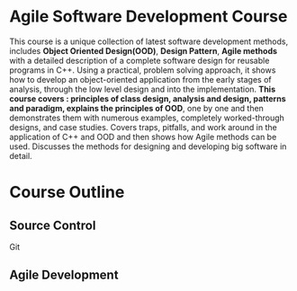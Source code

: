 # Agile Software Development Course

This course is a unique collection of latest software development methods, includes **Object Oriented Design(OOD)**, **Design Pattern**, **Agile methods** with a detailed description of a complete software design for reusable programs in C++. Using a practical, problem solving approach, it shows how to develop an object-oriented application from the early stages of analysis, through the low level design and into the implementation.
**This course covers : principles of class design, analysis and design, patterns and paradigm, explains the principles of OOD**, one by one and then demonstrates them with numerous examples, completely worked-through designs, and case studies. Covers traps, pitfalls, and work around in the application of C++ and OOD and then shows how Agile methods can be used. Discusses the methods for designing and developing big software in detail.


# Course Outline

## Source Control

 Git

## Agile Development